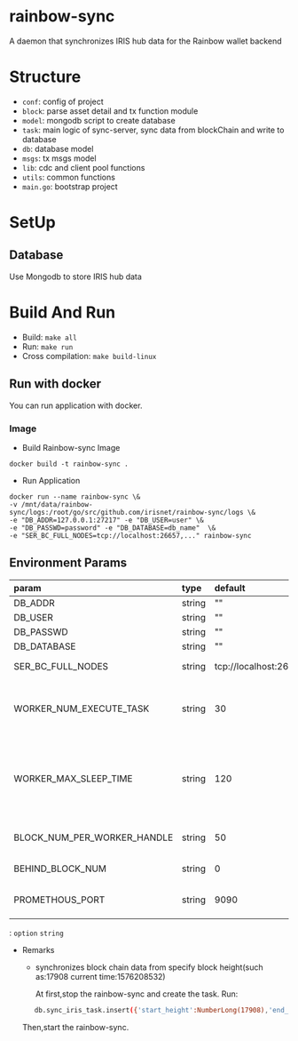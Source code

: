# rainbow-sync
A daemon that synchronizes IRIS hub data for the Rainbow wallet backend

# Structure

- `conf`: config of project
- `block`: parse asset detail and tx function module
- `model`: mongodb script to create database
- `task`: main logic of sync-server, sync data from blockChain and write to database
- `db`: database model
- `msgs`: tx msgs model
- `lib`: cdc and client pool functions
- `utils`: common functions
- `main.go`: bootstrap project

# SetUp
## Database
Use Mongodb  to store IRIS hub data

# Build And Run

- Build: `make all`
- Run: `make run`
- Cross compilation: `make build-linux`

## Run with docker
You can run application with docker.
### Image
- Build Rainbow-sync Image
```$xslt
docker build -t rainbow-sync .
```

- Run Application
```$xslt
docker run --name rainbow-sync \&
-v /mnt/data/rainbow-sync/logs:/root/go/src/github.com/irisnet/rainbow-sync/logs \&
-e "DB_ADDR=127.0.0.1:27217" -e "DB_USER=user" \&
-e "DB_PASSWD=password" -e "DB_DATABASE=db_name"  \&
-e "SER_BC_FULL_NODES=tcp://localhost:26657,..." rainbow-sync
```


## Environment Params

| param | type | default |description | example |
| :--- | :--- | :--- | :---: | :---: |
| DB_ADDR | string | "" | db addr | 127.0.0.1:27017,127.0.0.2:27017... |
| DB_USER | string | "" | db user | user |
| DB_PASSWD | string | "" |db passwd  | password |
| DB_DATABASE | string | "" |database name  | db_name |
| SER_BC_FULL_NODES | string | tcp://localhost:26657 | iris full node rpc url | tcp://localhost:26657, tcp://127.0.0.2:26657 |
| WORKER_NUM_EXECUTE_TASK | string | 30 | number of threads executing synchronization TX task | 30 |
| WORKER_MAX_SLEEP_TIME | string | 120 | the maximum time (in seconds) that synchronization TX threads are allowed to be out of work | 120 |
| BLOCK_NUM_PER_WORKER_HANDLE | string | 50 | number of blocks per sync TX task | 50 |
| BEHIND_BLOCK_NUM | string | 0 | wait block num to handle tx | 0 |
| PROMETHOUS_PORT | string | 9090 | promethous metrics server port | 9090 |
: `option` `string` 

- Remarks
  - synchronizes  block chain data from  specify block height(such as:17908 current time:1576208532)
  
     At first,stop the rainbow-sync and create the task. Run:
  ```bash
     ﻿﻿db.sync_iris_task.insert({'start_height':NumberLong(17908),'end_height':NumberLong(0),'current_height':NumberLong(0),'status':'unhandled','last_update_time':NumberLong(1576208532)})
  ```
  Then,start the rainbow-sync.